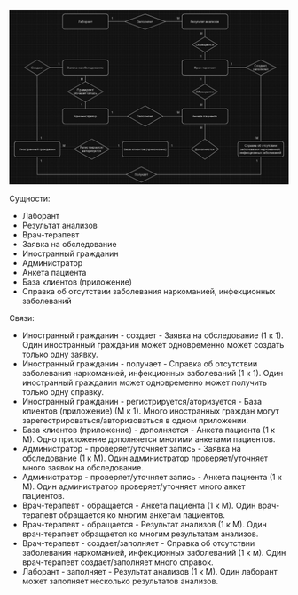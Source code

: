 ![](https://github.com/babidjon666/universityProject/blob/main/Cache/ERD_medicine(1%20k%20m)_1.jpg)

Сущности:
<ul>
<li>Лаборант</li>
<li>Результат анализов</li>
<li>Врач-терапевт</li>
<li>Заявка на обследование</li>
<li>Иностранный гражданин</li>
<li>Администратор</li>
<li>Анкета пациента</li>
<li>База клиентов (приложение)</li>
<li>Справка об отсутствии заболевания наркоманией, инфекционных заболеваний</li>
</ul>
    
Связи:
<ul>
<li>Иностранный гражданин - создает - Заявка на обследование (1 к 1). Один иностранный гражданин может одновременно может создать только одну заявку.</li>
<li>Иностранный гражданин - получает - Справка об отсутствии заболевания наркоманией, инфекционных заболеваний (1 к 1). Один иностранный гражданин может одновременно может получить только одну справку.</li>
<li>Иностранный гражданин - регистрируется/аторизуется - База клиентов (приложение) (М к 1). Много иностранных граждан могут зарегестрироваться/авторизоваться в одном приложении.</li>
<li>База клиентов (приложение) - дополняется - Анкета пациента (1 к М). Одно приложение дополняется многими анкетами пациентов.</li>
<li>Администратор - проверяет/уточняет запись - Заявка на обследование (1 к М). Один администратор проверяет/уточняет много заявок на обследование.</li>
<li>Администратор - проверяет/уточняет запись - Анкета пациента (1 к М). Один администратор проверяет/уточняет много анкет пациентов.</li>
<li>Врач-терапевт - обращается - Анкета пациента (1 к М). Один врач-терапевт обращается ко многим анкетам пациентов.</li>
<li>Врач-терапевт - обращается - Результат анализов (1 к М). Один врач-терапевт обращается ко многим результатам анализов.</li>
<li>Врач-терапевт - создает/заполняет - Справка об отсутствии заболевания наркоманией, инфекционных заболеваний (1 к м). Один врач-терапевт создает/заполняет много справок.</li>
<li>Лаборант - заполняет - Результат анализов (1 к М). Один лаборант может заполняет несколько результатов анализов.</li>
</ul>

